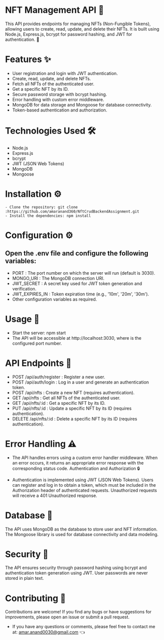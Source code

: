 # NFT Management API 🚀

This API provides endpoints for managing NFTs (Non-Fungible Tokens), allowing users to create, read, update, and delete their NFTs. It is built using Node.js, Express.js, bcrypt for password hashing, and JWT for authentication. 🎉

# Features ✨

- User registration and login with JWT authentication.
- Create, read, update, and delete NFTs.
- Fetch all NFTs of the authenticated user.
- Get a specific NFT by its ID.
- Secure password storage with bcrypt hashing.
- Error handling with custom error middleware.
- MongoDB for data storage and Mongoose for database connectivity.
- Token-based authentication and authorization.
    

# Technologies Used 🛠️

- Node.js
- Express.js
- bcrypt
- JWT (JSON Web Tokens)
- MongoDB
- Mongoose

# Installation ⚙️

    - Clone the repository: git clone :https://github.com/amaranand360/NftCrudBackendAssignment.git
    - Install the dependencies: npm install

# Configuration ⚙️

<h2>Open the .env file and configure the following variables:</h2>    

- PORT : The port number on which the server will run (default is 3030).
- MONGO_URI : The MongoDB connection URI.
- JWT_SECRET : A secret key used for JWT token generation and verification.
- JWT_EXPIRES_IN : Token expiration time (e.g., '10m', '20m', '30m').
- Other configuration variables as required.

# Usage 🚀

   - Start the server: npm start
   - The API will be accessible at http://localhost:3030, where <PORT> is the configured port number.

# API Endpoints 📝
  
  - POST /api/auth/register : Register a new user.
 - POST /api/auth/login : Log in a user and generate an authentication token.
 - POST /api/nfts : Create a new NFT (requires authentication).
 - GET /api/nfts : Get all NFTs of the authenticated user.
 - GET /api/nfts/:id : Get a specific NFT by its ID.
 - PUT /api/nfts/:id : Update a specific NFT by its ID (requires authentication).
 - DELETE /api/nfts/:id : Delete a specific NFT by its ID (requires authentication).

# Error Handling ⚠️

- The API handles errors using a custom error handler middleware. When an error occurs, it returns an appropriate error response with the corresponding status code.
Authentication and Authorization 🔒

- Authentication is implemented using JWT (JSON Web Tokens). Users can register and log in to obtain a token, which must be included in the Authorization header of authenticated requests. Unauthorized requests will receive a 401 Unauthorized response.

# Database 💾

The API uses MongoDB as the database to store user and NFT information. The Mongoose library is used for database connectivity and data modeling.

# Security 🔐

The API ensures security through password hashing using bcrypt and authentication token generation using JWT. User passwords are never stored in plain text.

# Contributing 👥

Contributions are welcome! If you find any bugs or have suggestions for improvements, please open an issue or submit a pull request.
 
  - If you have any questions or comments, please feel free to contact me at: amar.anand0030@gmail.com 👈
